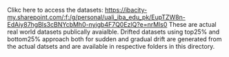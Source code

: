  Clikc here to access the datasets: https://ibacity-my.sharepoint.com/:f:/g/personal/uali_iba_edu_pk/EupTZW8n-EdAiy87hgBls3cBNYcbMh0-nyigb4F7Q0EzlQ?e=nrMls0
These are actual real world datasets publically avaialble. 
Drifted datasets using top25% and bottom25% approach both for sudden and gradual drift are generated from the actual datsets and are available in respective folders in this directory.

